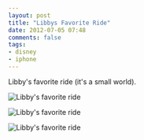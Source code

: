 ```yaml
---
layout: post
title: "Libbys Favorite Ride"
date: 2012-07-05 07:48
comments: false
tags: 
- disney
- iphone
---
```

Libby's favorite ride (it's a small world).

![Libby's favorite ride](http://media.eick.us/media/photographs/2012/2012-07-05/2012-07-04at14.42.56.jpg)


![Libby's favorite ride](http://media.eick.us/media/photographs/2012/2012-07-05/2012-07-04at14.43.31.jpg)


![Libby's favorite ride](http://media.eick.us/media/photographs/2012/2012-07-05/2012-07-04at14.43.10.jpg)

